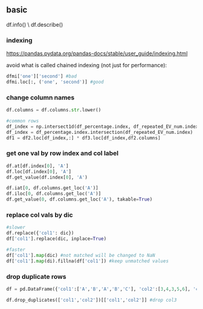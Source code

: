 ## basic

df.info() \\
df.describe()

### indexing
https://pandas.pydata.org/pandas-docs/stable/user_guide/indexing.html

avoid what is called chained indexing (not just for performance):
```py
dfmi['one']['second'] #bad
dfmi.loc[:, ('one', 'second')] #good
```

### change column names
```py
df.columns = df.columns.str.lower()

#common rows
df_index = np.intersect1d(df_percentage.index, df_repeated_EV_num.index)
df_index = df_percentage.index.intersection(df_repeated_EV_num.index)
df1 = df2.loc[df_index,:] * df3.loc[df_index,df2.columns]
```

### get one val by row index and col label
```py
df.at[df.index[0], 'A']
df.loc[df.index[0], 'A']
df.get_value(df.index[0], 'A')

df.iat[0, df.columns.get_loc('A')]
df.iloc[0, df.columns.get_loc('A')]
df.get_value(0, df.columns.get_loc('A'), takable=True)
```


### replace col vals by dic
```py
#slower
df.replace({'col1': dic})
df['col1'].replace(dic, inplace=True)

#faster
df['col1'].map(dic) #not matched will be changed to NaN
df['col1'].map(di).fillna(df['col1']) #keep unmatched values
```

### drop duplicate rows
```py
df = pd.DataFrame({'col1':['A','B','A','B','C'], 'col2':[3,4,3,5,6], 'col3':[0,0.1,0.2,0.3,0.4]})

df.drop_duplicates(['col1','col2'])[['col1','col2']] #drop col3
```
